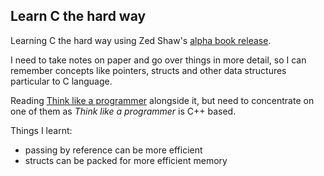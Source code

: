 ## Learn C the hard way

Learning C the hard way using Zed Shaw's [alpha book release](c.learncodethehardway.org/book/). 

I need to take notes on paper and go over things in more detail, so I can remember concepts like pointers, structs and other data structures particular to C language.

Reading [Think like a programmer](http://www.amazon.co.uk/Think-Like-Programmer-Introduction-Creative/dp/1593274246)
alongside it, but need to concentrate on one of them as _Think like a programmer_ is C++ based. 

Things I learnt:
 * passing by reference can be more efficient
 * structs can be packed for more efficient memory



